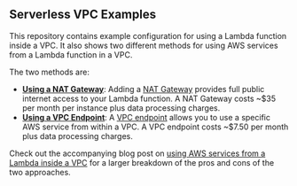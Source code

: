 ## Serverless VPC Examples

This repository contains example configuration for using a Lambda function inside a VPC. It also shows two different methods for using AWS services from a Lambda function in a VPC.

The two methods are:

- [**Using a NAT Gateway**](./nat-gateway/README.md): Adding a [NAT Gateway](https://docs.aws.amazon.com/vpc/latest/userguide/vpc-nat-gateway.html) provides full public internet access to your Lambda function. A NAT Gateway costs ~$35 per month per instance plus data processing charges.
- [**Using a VPC Endpoint**](./vpc-endpoint/README.md): A [VPC endpoint](https://docs.aws.amazon.com/vpc/latest/userguide/vpc-endpoints.html) allows you to use a specific AWS service from within a VPC. A VPC endpoint costs ~$7.50 per month plus data processing charges.

Check out the accompanying blog post on [using AWS services from a Lambda inside a VPC](https://www.alexdebrie.com/posts/aws-lambda-vpc/) for a larger breakdown of the pros and cons of the two approaches.